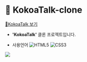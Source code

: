 # 📌 KokoaTalk-clone

[📱KokoaTalk 보기](https://tnalswkd.github.io/kokoa-clone-2022/html/)

- **'KokoaTalk'** 클론 프로젝트입니다.

* 사용언어
  ![HTML5](https://img.shields.io/badge/html5-%23E34F26.svg?style=for-the-badge&logo=html5&logoColor=white) ![CSS3](https://img.shields.io/badge/css3-%231572B6.svg?style=for-the-badge&logo=css3&logoColor=white)

<img src= "https://user-images.githubusercontent.com/100072487/206162330-b3dadd68-b43e-4118-ac68-4c49b55a6f8b.gif" />
